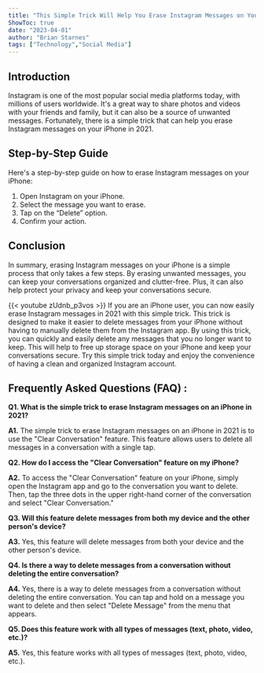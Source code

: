 ```yaml
---
title: "This Simple Trick Will Help You Erase Instagram Messages on Your iPhone in 2021!"
ShowToc: true 
date: "2023-04-01"
author: "Brian Starnes" 
tags: ["Technology","Social Media"]
---
```

## Introduction

Instagram is one of the most popular social media platforms today, with millions of users worldwide. It's a great way to share photos and videos with your friends and family, but it can also be a source of unwanted messages. Fortunately, there is a simple trick that can help you erase Instagram messages on your iPhone in 2021. 

## Step-by-Step Guide 

Here's a step-by-step guide on how to erase Instagram messages on your iPhone: 

1. Open Instagram on your iPhone. 
2. Select the message you want to erase. 
3. Tap on the “Delete” option. 
4. Confirm your action. 

## Conclusion 

In summary, erasing Instagram messages on your iPhone is a simple process that only takes a few steps. By erasing unwanted messages, you can keep your conversations organized and clutter-free. Plus, it can also help protect your privacy and keep your conversations secure.

{{< youtube zUdnb_p3vos >}} 
If you are an iPhone user, you can now easily erase Instagram messages in 2021 with this simple trick. This trick is designed to make it easier to delete messages from your iPhone without having to manually delete them from the Instagram app. By using this trick, you can quickly and easily delete any messages that you no longer want to keep. This will help to free up storage space on your iPhone and keep your conversations secure. Try this simple trick today and enjoy the convenience of having a clean and organized Instagram account.

## Frequently Asked Questions (FAQ) :
**Q1. What is the simple trick to erase Instagram messages on an iPhone in 2021?**

**A1.** The simple trick to erase Instagram messages on an iPhone in 2021 is to use the "Clear Conversation" feature. This feature allows users to delete all messages in a conversation with a single tap.

**Q2. How do I access the "Clear Conversation" feature on my iPhone?**

**A2.** To access the "Clear Conversation" feature on your iPhone, simply open the Instagram app and go to the conversation you want to delete. Then, tap the three dots in the upper right-hand corner of the conversation and select "Clear Conversation."

**Q3. Will this feature delete messages from both my device and the other person's device?**

**A3.** Yes, this feature will delete messages from both your device and the other person's device.

**Q4. Is there a way to delete messages from a conversation without deleting the entire conversation?**

**A4.** Yes, there is a way to delete messages from a conversation without deleting the entire conversation. You can tap and hold on a message you want to delete and then select "Delete Message" from the menu that appears.

**Q5. Does this feature work with all types of messages (text, photo, video, etc.)?**

**A5.** Yes, this feature works with all types of messages (text, photo, video, etc.).


